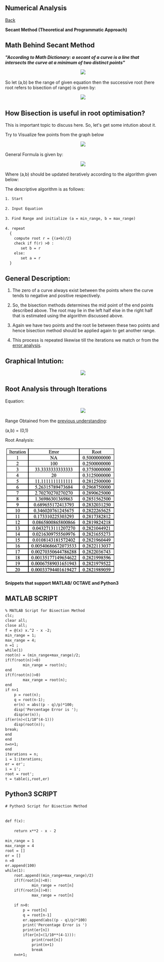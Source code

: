 ## Numerical Analysis

[Back](https://varunkodathala.github.io/Numerical_Methods/)

**Secant Method (Theoretical and Programmatic Approach)**

## Math Behind Secant Method

**_"According to Math Dictionary: a secant of a curve is a line that intersects the curve at a minimum of two distinct points"_** 

<p align = "center">
<img src="https://i.stack.imgur.com/q5T7w.png" />
</p>

So let (a,b) be the range of given equation then the successive root (here root refers to bisection of range) is given by:

<p align = "center">
<img src="https://latex.codecogs.com/gif.latex?x_%7Bn&plus;1%7D%20%3D%20x_%7Bn%7D%20-%20f%28x_%7Bn%7D%29*%7B%5Cfrac%7B%28x_%7Bn%7D-x_%7Bn-1%7D%29%7D%7Bf%28x_%7Bn%7D%29-f%28x_%7Bn-1%7D%29%7D%7D" />
</p>

## How Bisection is useful in root optimisation?

This is important topic to discuss here. So, let's get some intution about it.

Try to Visualize few points from the graph below

<p align = "center">
<img src="https://scientificsentence.net/Scientific/images/secant.png" />
</p>

General Formula is given by:

<p align = "center">
<img src="https://latex.codecogs.com/gif.latex?x_%7Bn&plus;1%7D%20%3D%20x_%7Bn%7D%20-%20f%28x_%7Bn%7D%29*%7B%5Cfrac%7B%28x_%7Bn%7D-x_%7Bn-1%7D%29%7D%7Bf%28x_%7Bn%7D%29-f%28x_%7Bn-1%7D%29%7D%7D" />
</p>

Where (a,b) should be updated iteratively according to the algorithm given below:

The descriptive algorithm is as follows:

```
1. Start

2. Input Equation

3. Find Range and initialize (a = min_range, b = max_range)

4. repeat
  {
    compute root r = {(a+b)/2}
    check if f(r) >0 :
       set b = r
    else:
       set a = r
  }
```

## General Description:

1. The zero of a curve always exist between the points where the curve tends to negative and positive respectively. 

2. So, the bisection methods determines the mid point of the end points described above. The root may lie in the left half else in the right half that is estimated using the algorithm discussed above.

3. Again we have two points and the root lie between these two points and hence bisection method should be applied again to get another range.

4. This process is repeated likewise till the iterations we match or from the [error analysis](https://varunkodathala.github.io/Numerical_Methods/error_analysis).

## Graphical Intution:

<p align = "center">
<img src="https://www.researchgate.net/profile/Mir_Md_Moheuddin/publication/336638575/figure/fig2/AS:815189725286401@1571367784538/Bisection-method-This-Bisection-method-states-that-if-fx-is-continuous-which-is-defined.ppm" />
</p>

## Root Analysis through Iterations

Equation: 
<p align = "center">
<img src="https://latex.codecogs.com/gif.latex?x%5E5-8x%5E4&plus;39x%5E3-62x%5E2&plus;50x-10%3D0" />
</p>

Range Obtained from the [previous understanding](https://varunkodathala.github.io/Numerical_Methods/introduction):

(a,b) = (0,1)

Root Analysis:

![image](equation_bisection_table.png)

**Snippets that support MATLAB/ OCTAVE and Python3**

## MATLAB SCRIPT

```
% MATLAB Script for Bisection Method
clc;
clear all;
close all;
f = @(x) x.^2 - x -2;
min_range = 1;
max_range = 4;
n =1 ;
while(1)
root(n) = (min_range+max_range)/2;
if(f(root(n))<0)
        min_range = root(n);
end
if(f(root(n))>0)
        max_range = root(n);
end
if n>1
    p = root(n);
    q = root(n-1);
    er(n) = abs((p - q)/p)*100;
    disp('Percentage Error is ');
    disp(er(n));
if(er(n)<(1/10^(4-1)))
    disp(root(n));
break;
end
end
n=n+1;
end
iterations = n;
i = 1:iterations;
er = er';
i = i';
root = root';
t = table(i,root,er)
```

## Python3 SCRIPT

```
# Python3 Script for Bisection Method


def f(x):
    
    return x**2 - x - 2

min_range = 1
max_range = 4
root = []
er = []
n =0 
er.append(100)
while(1):
    root.append((min_range+max_range)/2)
    if(f(root[n])<0):
            min_range = root[n]
    if(f(root[n])>0):
            max_range = root[n]
    
    if n>0:
        p = root[n]
        q = root[n-1]
        er.append(abs((p - q)/p)*100)
        print('Percentage Error is ')
        print(er[n])
        if(er[n]<(1/10**(4-1))):
            print(root[n])
            print(n+1)
            break
    n=n+1;

```
